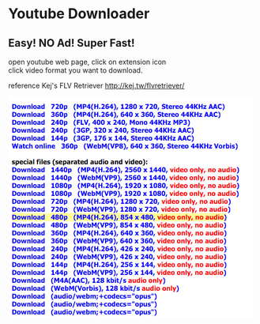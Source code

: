 # Youtube Downloader

## Easy! NO Ad! Super Fast!

open youtube web page, click on extension icon  
click video format you want to download.

reference Kej's FLV Retriever
http://kej.tw/flvretriever/


![result.png](https://raw.githubusercontent.com/DerayGa/youtube_downloader_chrome_extension/master/images/result.png)
